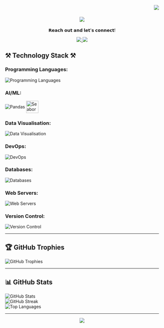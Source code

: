 <img align="right" src="https://visitor-badge.laobi.icu/badge?page_id=ABDIRAHMAN-I.visitor-badge&left_color=blue&right_color=red" />

<h1 align="center">
  <a href="https://git.io/typing-svg">
    <img src="https://readme-typing-svg.demolab.com/?font=Montserrat&size=30&duration=2500&pause=2000&color=8A8580FF&vCenter=true&random=false&width=435&lines=Hi%2C+welcome+to+my+GitHub!👋;I'm+Abdirahman+Ismail!" />
  </a>
</h1>



<div align="center">
  <p>𝗥𝗲𝗮𝗰𝗵 𝗼𝘂𝘁 𝗮𝗻𝗱 𝗹𝗲𝘁'𝘀 𝗰𝗼𝗻𝗻𝗲𝗰𝘁!</p>
  
  <a href="abdirahman.i@hotmail.com">
    <img src="https://img.shields.io/badge/Hotmail-EDE4DB?style=for-the-badge&logo=gmail&logoColor=red"/>
  </a>
  <a href="https://www.linkedin.com/in/abdirahman-ismail/" target="blank">
    <img src="https://img.shields.io/badge/LinkedIn-EDE4DB?style=for-the-badge&logo=linkedin&logoColor=white"/>
  </a>
</div>

  
  <h2>⚒️ Technology Stack ⚒️</h2>

<h3>Programming Languages:</h3>
<p>
  <img src="https://skillicons.dev/icons?i=python" alt="Programming Languages" style="display: inline-block; vertical-align: middle;"/>
</p>

<h3>AI/ML:</h3>
<p>
  <img src="https://skillicons.dev/icons?i=pandas" alt="Pandas" style="display: inline-block; vertical-align: middle;"/>
  <img src="https://seaborn.pydata.org/_images/logo-mark-lightbg.svg" alt="Seaborn" width="40" height="40" style="display: inline-block; vertical-align: middle;"/>
</p>

<h3>Data Visualisation:</h3>
<p>
  <img src="https://skillicons.dev/icons?i=grafana" alt="Data Visualisation" style="display: inline-block; vertical-align: middle;"/>
</p>

<h3>DevOps:</h3>
<p>
  <img src="https://skillicons.dev/icons?i=aws,azure,docker,git,kubernetes,linux,terraform,githubactions,prometheus" alt="DevOps" style="display: inline-block; vertical-align: middle;"/>
</p>

<h3>Databases:</h3>
<p>
  <img src="https://skillicons.dev/icons?i=mysql,postgresql" alt="Databases" style="display: inline-block; vertical-align: middle;"/>
</p>

<h3>Web Servers:</h3>
<p>
  <img src="https://skillicons.dev/icons?i=nginx" alt="Web Servers" style="display: inline-block; vertical-align: middle;"/>
</p>

<h3>Version Control:</h3>
<p>
  <img src="https://skillicons.dev/icons?i=git,github" alt="Version Control" style="display: inline-block; vertical-align: middle;"/>
</p>



---

<h2>🏆 GitHub Trophies</h2>
<div>
  <img src="https://github-profile-trophy.vercel.app/?username=ABDIRAHMAN-I&theme=onedark&no-frame=true&no-bg=true&margin-w=4&column=8" alt="GitHub Trophies"/>
</div>

---



<h2>📊 GitHub Stats</h2>
<div>
  <img src="https://github-readme-stats.vercel.app/api?username=ABDIRAHMAN-I&theme=beige&hide_border=false&include_all_commits=true&count_private=false" alt="GitHub Stats" />
  <br/>
  <img src="https://github-readme-streak-stats.herokuapp.com/?user=ABDIRAHMAN-I&theme=beige&hide_border=false" alt="GitHub Streak" />
  <br/>
  <img src="https://github-readme-stats.vercel.app/api/top-langs/?username=ABDIRAHMAN-I&theme=beige&hide_border=false&include_all_commits=true&count_private=false&layout=compact" alt="Top Languages" />
</div>

---

<div align="center">
  <a href="https://git.io/typing-svg">
    <img src="https://readme-typing-svg.demolab.com/?font=Montserrat&size=30&duration=2500&pause=2000&color=8A8580FF&vCenter=true&random=false&width=435&lines=Thanks+for+stopping+by!%F0%9F%91%8B;Feel+free+to+reach+out!+%F0%9F%93%B2" />
  </a>
</div>

